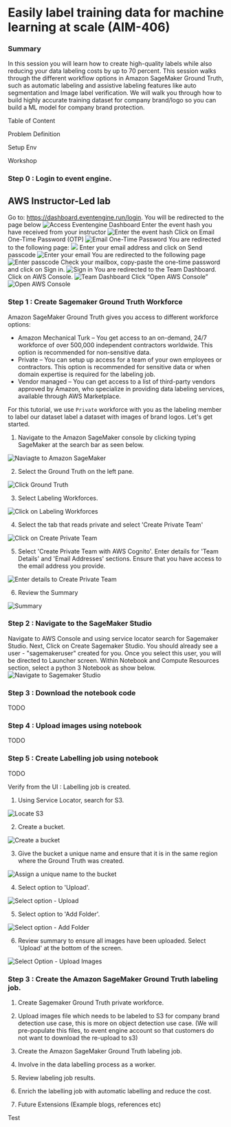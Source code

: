 # Easily label training data for machine learning at scale (AIM-406) 
### Summary 
In this session you will learn how to create high-quality labels while also reducing your data labeling costs by up to 70 percent. This session walks through the different workflow options in Amazon SageMaker Ground Truth, such as automatic labeling and assistive labeling features like auto segmentation and Image label verification. We will walk you through how to build highly accurate training dataset for company brand/logo so you can build a ML model for company brand protection.

Table of Content 
<TODO>

Problem Definition
<TODO> 

Setup Env
<TBD EE or awslabs>


Workshop


### Step 0 : Login to event engine.
## AWS Instructor-Led lab
Go to: https://dashboard.eventengine.run/login. You will be redirected to the page
below
![Access Eventengine Dashboard](images/5_1.png)
Enter the event hash you have received from your instructor
![Enter the event hash](images/5_2.png)
Click on Email One-Time Password (OTP)
![Email One-Time Password](images/5_3.png)
You are redirected to the following page:
![](images/5_4.png)
Enter your email address and click on Send passcode
![Enter your email](images/5_5.png)
You are redirected to the following page
![Enter passcode](images/5_6.png)
Check your mailbox, copy-paste the one-time password and click on Sign in.
![Sign in](images/5_7.png)
You are redirected to the Team Dashboard. Click on AWS Console.
![Team Dashboard](images/5_8.png)
Click “Open AWS Console”
![Open AWS Console](images/5_9.png)

### Step 1 : Create Sagemaker Ground Truth Workforce

Amazon SageMaker Ground Truth gives you access to different workforce options:
* Amazon Mechanical Turk – You get access to an on-demand, 24/7 workforce of over 500,000 independent contractors worldwide. This option is recommended for non-sensitive data.
* Private – You can setup up access for a team of your own employees or contractors. This option is recommended for sensitive data or when domain expertise is required for the labeling job.
* Vendor managed – You can get access to a list of third-party vendors approved by Amazon, who specialize in providing data labeling services, available through AWS Marketplace.

For this tutorial, we use `Private` workforce with you as the labeling member to label our dataset label a dataset with images of brand logos. Let's get started.

1. Navigate to the Amazon SageMaker console by clicking typing SageMaker at the search bar as seen below. 

![Naviagte to Amazon SageMaker](./images/1_1.png)

2. Select the Ground Truth on the left pane.

![Click Ground Truth](./images/1_2.png)

3. Select Labeling Workforces.

![Click on Labeling Workforces](./images/1_3.png)

4. Select the tab that reads private and select 'Create Private Team'

![Click on Create Private Team](./images/1_4.png)

5. Select 'Create Private Team with AWS Cognito'. Enter details for 'Team Details' and 'Email Addresses' sections. Ensure that you have access to the email address you provide.

![Enter details to Create Private Team](./images/1_5.png)

6. Review the Summary

![Summary](./images/1_6.png)


### Step 2 : Navigate to the SageMaker Studio
Navigate to AWS Console and using service locator search for Sagemaker Studio.
Next, Click on Create Sagemaker Studio.
You should already see a user - "sagemakeruser" created for you.
Once you select this user, you will be directed to Launcher screen.
Within Notebook and Compute Resources section, select a python 3 Notebook as show below.
![Navigate to Sagemaker Studio](./images/4_1.png)

### Step 3 : Download the notebook code
TODO

### Step 4 : Upload images using notebook
TODO

### Step 5 : Create Labelling job using notebook
TODO

Verify from the UI : Labelling job is created.












1. Using Service Locator, search for S3.

![Locate S3](./images/2_1.png)

2. Create a bucket.

![Create a bucket](images/2_2.png)

3. Give the bucket a unique name and ensure that it is in the same region where the Ground Truth was created. 

![Assign a unique name to the bucket](images/2_3.png)

4. Select option to 'Upload'.

![Select option - Upload](images/2_4.png)

5. Select option to 'Add Folder'.

![Select option - Add Folder](images/2_5.png)

6. Review summary to ensure all images have been uploaded. Select 'Upload' at the bottom of the screen.

![Select Option - Upload Images](images/2_6.png)

### Step 3 : Create the Amazon SageMaker Ground Truth labeling job.








1. Create Sagemaker Ground Truth private workforce.
2. Upload images file which needs to be labeled to S3 for company brand detection use case, this is more on object detection use case. (We will pre-populate this files, to event engine account so that customers do not want to download the re-upload to s3)
3. Create the Amazon SageMaker Ground Truth labeling job.


4. Involve in the data labelling process as a worker.
5. Review labeling job results.
6. Enrich the labelling job with automatic labelling and reduce the cost.
7. Future Extensions (Example blogs, references etc)

Test
